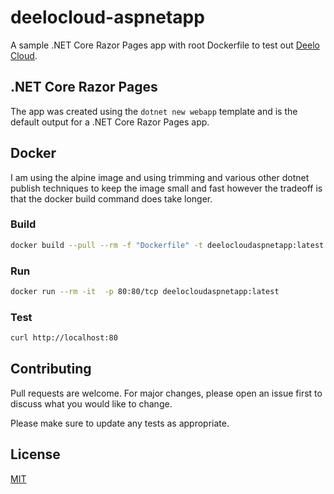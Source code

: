 # deelocloud-aspnetapp

A sample .NET Core Razor Pages app with root Dockerfile to test out [Deelo Cloud](https://www.deelo.cloud/).

## .NET Core Razor Pages

The app was created using the `dotnet new webapp` template and is the default output for a .NET Core Razor Pages app.

## Docker

I am using the alpine image and using trimming and various other dotnet publish techniques to keep the image small and fast however the tradeoff is that the docker build command does take longer.

### Build

```bash
docker build --pull --rm -f "Dockerfile" -t deelocloudaspnetapp:latest "."
```

### Run

```bash
docker run --rm -it  -p 80:80/tcp deelocloudaspnetapp:latest
```

### Test

```bash
curl http://localhost:80
```

## Contributing
Pull requests are welcome. For major changes, please open an issue first to discuss what you would like to change.

Please make sure to update any tests as appropriate.

## License
[MIT](LICENSE)
